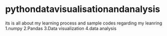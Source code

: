 # pythondatavisualisationandanalysis
its is all about my learning process 
and sample codes regarding my leanring
1.numpy
2.Pandas
3.Data visualization
4.data analysis

